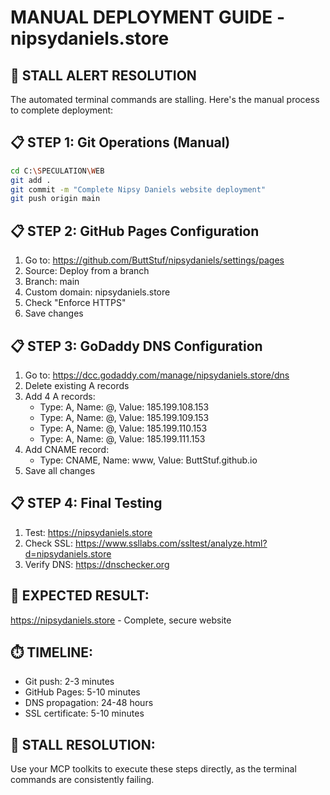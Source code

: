 # MANUAL DEPLOYMENT GUIDE - nipsydaniels.store

## 🚨 **STALL ALERT RESOLUTION**

The automated terminal commands are stalling. Here's the manual process to complete deployment:

## 📋 **STEP 1: Git Operations (Manual)**
```bash
cd C:\SPECULATION\WEB
git add .
git commit -m "Complete Nipsy Daniels website deployment"
git push origin main
```

## 📋 **STEP 2: GitHub Pages Configuration**
1. Go to: https://github.com/ButtStuf/nipsydaniels/settings/pages
2. Source: Deploy from a branch
3. Branch: main
4. Custom domain: nipsydaniels.store
5. Check "Enforce HTTPS"
6. Save changes

## 📋 **STEP 3: GoDaddy DNS Configuration**
1. Go to: https://dcc.godaddy.com/manage/nipsydaniels.store/dns
2. Delete existing A records
3. Add 4 A records:
   - Type: A, Name: @, Value: 185.199.108.153
   - Type: A, Name: @, Value: 185.199.109.153
   - Type: A, Name: @, Value: 185.199.110.153
   - Type: A, Name: @, Value: 185.199.111.153
4. Add CNAME record:
   - Type: CNAME, Name: www, Value: ButtStuf.github.io
5. Save all changes

## 📋 **STEP 4: Final Testing**
1. Test: https://nipsydaniels.store
2. Check SSL: https://www.ssllabs.com/ssltest/analyze.html?d=nipsydaniels.store
3. Verify DNS: https://dnschecker.org

## 🎯 **EXPECTED RESULT:**
https://nipsydaniels.store - Complete, secure website

## ⏱️ **TIMELINE:**
- Git push: 2-3 minutes
- GitHub Pages: 5-10 minutes
- DNS propagation: 24-48 hours
- SSL certificate: 5-10 minutes

## 🚨 **STALL RESOLUTION:**
Use your MCP toolkits to execute these steps directly, as the terminal commands are consistently failing.
